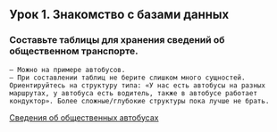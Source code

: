 ## Урок 1. Знакомство с базами данных

### **Составьте таблицы для хранения сведений об общественном транспорте.**
```
— Можно на примере автобусов.
— При составлении таблиц не берите слишком много сущностей. Ориентируйтесь на структуру типа: «У нас есть автобусы на разных маршрутах, у автобуса есть водитель, также в автобусе работает кондуктор». Более сложные/глубокие структуры пока лучше не брать.
```

[Сведения об общественных автобусах](https://docs.google.com/spreadsheets/d/155FOBdJHMYTQfnDAwEpY4pYCsUXl2_elLqKiUtNpfWQ/edit?usp=sharing)